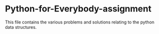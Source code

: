 # Python-for-Everybody-assignment
This file contains the various problems and solutions relating to the python data structures.
